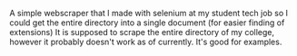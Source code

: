 A simple webscraper that I made with selenium at my student tech job so I could get the entire directory into a single document (for easier finding of extensions)
It is supposed to scrape the entire directory of my college, however it probably doesn't work as of currently.
It's good for examples.
